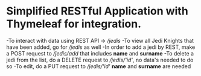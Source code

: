 # Simplified RESTful Application with Thymeleaf for integration.

-To interact with data using REST API -> */jedis*
-To view all Jedi Knights that have been added, go for */jedis* as well
-In order to add a jedi by REST, make a POST request to */jedis/add* that includes **name** and **surname**
-To delete a jedi from the list, do a DELETE request to */jedis/'id'*, no data's needed to do so
-To edit, do a PUT request to */jedis/'id'* **name** and **surname** are needed

